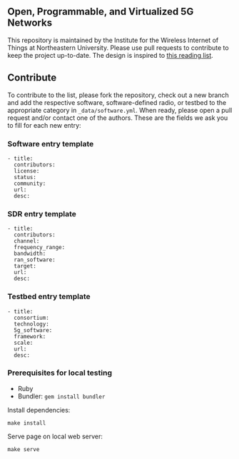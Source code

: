 
## Open, Programmable, and Virtualized 5G Networks

This repository is maintained by the Institute for the Wireless Internet of Things at Northeastern University. Please use pull requests to contribute to keep the project up-to-date. The design is inspired to [this reading list](https://programmabledataplane.review).

## Contribute

To contribute to the list, please fork the repository, check out a new branch and add the respective software, software-defined radio, or testbed to the appropriate category in `_data/software.yml`. When ready, please open a pull request and/or contact one of the authors. These are the fields we ask you to fill for each new entry: 

### Software entry template

    - title: 
      contributors: 
      license: 
      status:
      community: 
      url:  
      desc:

### SDR entry template

    - title: 
      contributors: 
      channel:
      frequency_range:
      bandwidth:
      ran_software:
      target:
      url:  
      desc:

### Testbed entry template

    - title:
      consortium:
      technology:
      5g_software:
      framework:
      scale:
      url:
      desc:


### Prerequisites for local testing

  * Ruby
  * Bundler: `gem install bundler`

Install dependencies:

    make install

Serve page on local web server:

    make serve